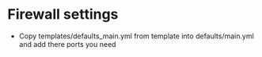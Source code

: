 # Firewall settings

- Copy templates/defaults_main.yml from template into defaults/main.yml and add there ports you need
